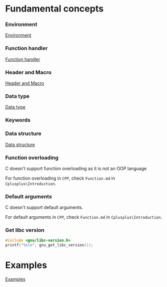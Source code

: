 # Fundamental concepts

### Environment

[Environment](https://github.com/TranPhucVinh/C/tree/master/Introduction/Environment)

### Function handler

[Function handler](https://github.com/TranPhucVinh/C/tree/master/Introduction/Function%20handler)

### Header and Macro

[Header and Macro](https://github.com/TranPhucVinh/C/tree/master/Introduction/Header%20and%20Macro)

### Data type

[Data type](https://github.com/TranPhucVinh/C/tree/master/Introduction/Data%20type)

### Keywords

### Data structure

[Data structure](https://github.com/TranPhucVinh/C/tree/master/Introduction/Data%20structure)

### Function overloading

C doesn't support function overloading as it is not an OOP language

For function overloading in ``CPP``, check ``Function.md`` in ``Cplusplus\Introduction``.

### Default arguments

C doesn't support default arguments.

For default arguments in ``CPP``, check ``Function.md`` in ``Cplusplus\Introduction``.

### Get libc version

```c
#include <gnu/libc-version.h>
printf("%s\n", gnu_get_libc_version());
```

# Examples

[Examples](https://github.com/TranPhucVinh/C/tree/master/Introduction/Examples)